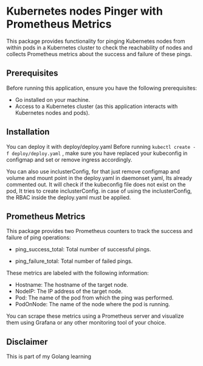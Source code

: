 # Kubernetes nodes Pinger with Prometheus Metrics
This package provides functionality for pinging Kubernetes nodes from within pods in a Kubernetes cluster  to check the reachability of nodes and collects Prometheus metrics about the success and failure of these pings.
## Prerequisites

Before running this application, ensure you have the following prerequisites:

- Go installed on your machine.
- Access to a Kubernetes cluster (as this application interacts with Kubernetes nodes and pods).

## Installation
You can deploy it with deploy/deploy.yaml
Before running `kubectl create -f deploy/deploy.yaml` , make sure you have replaced your kubeconfig in configmap and set or remove ingress accordingly.

You can also use inclusterConfig, for that just remove configmap and volume and mount point in the deploy.yaml in daemonset yaml, Its already commented out. It will check if the kubeconfig file does not exist on the pod, It tries to create inclusterConfig. in case of using the inclusterConfig, the RBAC inside the deploy.yaml must be applied.
## Prometheus Metrics
This package provides two Prometheus counters to track the success and failure of ping operations:

- ping_success_total: Total number of successful pings.

- ping_failure_total: Total number of failed pings.

These metrics are labeled with the following information:

- Hostname: The hostname of the target node.
- NodeIP: The IP address of the target node.
- Pod: The name of the pod from which the ping was performed.
- PodOnNode: The name of the node where the pod is running.


You can scrape these metrics using a Prometheus server and visualize them using Grafana or any other monitoring tool of your choice.

## Disclaimer
This is part of my Golang learning
